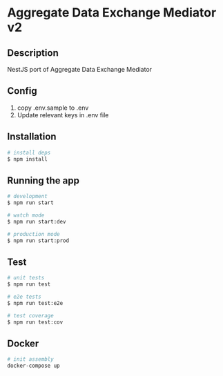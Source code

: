 # Aggregate Data Exchange Mediator v2

## Description

NestJS port of Aggregate Data Exchange Mediator

## Config

1. copy .env.sample to .env
2. Update relevant keys in .env file

## Installation

```bash
# install deps
$ npm install
```

## Running the app

```bash
# development
$ npm run start

# watch mode
$ npm run start:dev

# production mode
$ npm run start:prod
```

## Test

```bash
# unit tests
$ npm run test

# e2e tests
$ npm run test:e2e

# test coverage
$ npm run test:cov
```

## Docker

```bash
# init assembly
docker-compose up
```
